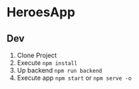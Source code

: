 # HeroesApp

## Dev

1. Clone Project
2. Execute ```npm install```
2. Up backend ```npm run backend```
2. Execute app ```npm start``` or ```npm serve -o``` 